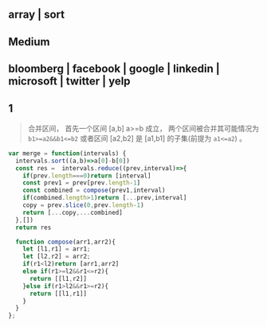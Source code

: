 ## array | sort
## Medium 
## bloomberg | facebook | google | linkedin | microsoft | twitter | yelp

## 1
> 合并区间， 首先一个区间 [a,b] a>=b 成立， 两个区间被合并其可能情况为 `b1>=a2&&b1<=b2` 或者区间 [a2,b2] 是 [a1,b1] 的子集(前提为 `a1<=a2`) 。 
```js
var merge = function(intervals) {
  intervals.sort((a,b)=>a[0]-b[0])
  const res =  intervals.reduce((prev,interval)=>{
    if(prev.length===0)return [interval]
    const prev1 = prev[prev.length-1]
    const combined = compose(prev1,interval)
    if(combined.length>1)return [...prev,interval]
    copy = prev.slice(0,prev.length-1)
    return [...copy,...combined]
  },[])
  return res

  function compose(arr1,arr2){
    let [l1,r1] = arr1;
    let [l2,r2] = arr2;
    if(r1<l2)return [arr1,arr2]
    else if(r1>=l2&&r1<=r2){
      return [[l1,r2]]
    }else if(r1>l2&&r1>=r2){
      return [[l1,r1]]
    }
  }
};
```